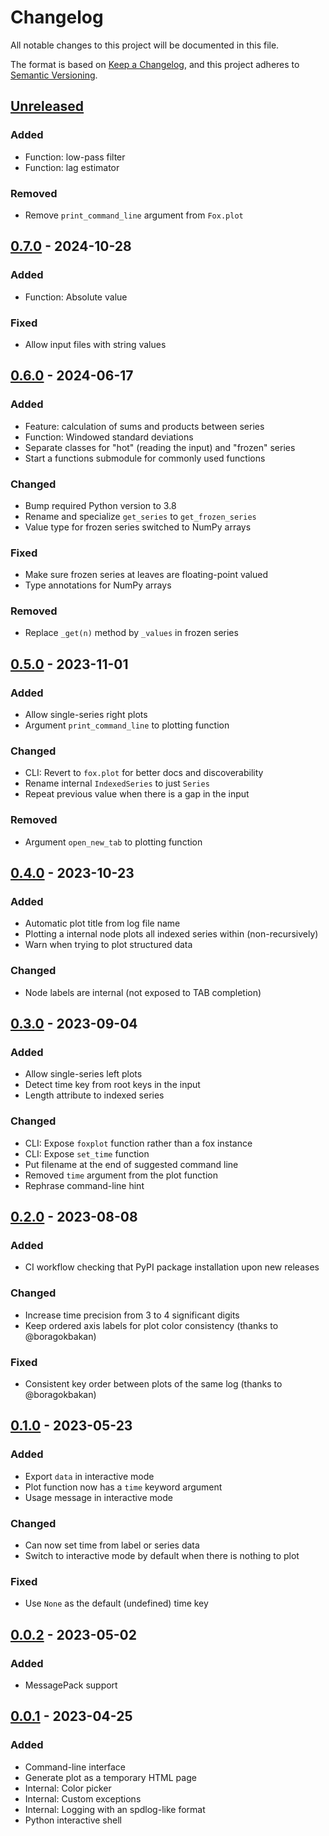 # Changelog

All notable changes to this project will be documented in this file.

The format is based on [Keep a Changelog](https://keepachangelog.com/en/1.0.0/),
and this project adheres to [Semantic Versioning](https://semver.org/spec/v2.0.0.html).

## [Unreleased]

### Added

- Function: low-pass filter
- Function: lag estimator

### Removed

- Remove `print_command_line` argument from `Fox.plot`

## [0.7.0] - 2024-10-28

### Added

- Function: Absolute value

### Fixed

- Allow input files with string values

## [0.6.0] - 2024-06-17

### Added

- Feature: calculation of sums and products between series
- Function: Windowed standard deviations
- Separate classes for "hot" (reading the input) and "frozen" series
- Start a functions submodule for commonly used functions

### Changed

- Bump required Python version to 3.8
- Rename and specialize ``get_series`` to ``get_frozen_series``
- Value type for frozen series switched to NumPy arrays

### Fixed

- Make sure frozen series at leaves are floating-point valued
- Type annotations for NumPy arrays

### Removed

- Replace ``_get(n)`` method by ``_values`` in frozen series

## [0.5.0] - 2023-11-01

### Added

- Allow single-series right plots
- Argument ``print_command_line`` to plotting function

### Changed

- CLI: Revert to `fox.plot` for better docs and discoverability
- Rename internal ``IndexedSeries`` to just ``Series``
- Repeat previous value when there is a gap in the input

### Removed

- Argument ``open_new_tab`` to plotting function

## [0.4.0] - 2023-10-23

### Added

- Automatic plot title from log file name
- Plotting a internal node plots all indexed series within (non-recursively)
- Warn when trying to plot structured data

### Changed

- Node labels are internal (not exposed to TAB completion)

## [0.3.0] - 2023-09-04

### Added

- Allow single-series left plots
- Detect time key from root keys in the input
- Length attribute to indexed series

### Changed

- CLI: Expose `foxplot` function rather than a fox instance
- CLI: Expose `set_time` function
- Put filename at the end of suggested command line
- Removed `time` argument from the plot function
- Rephrase command-line hint

## [0.2.0] - 2023-08-08

### Added

- CI workflow checking that PyPI package installation upon new releases

### Changed

- Increase time precision from 3 to 4 significant digits
- Keep ordered axis labels for plot color consistency (thanks to @boragokbakan)

### Fixed

- Consistent key order between plots of the same log (thanks to @boragokbakan)

## [0.1.0] - 2023-05-23

### Added

- Export ``data`` in interactive mode
- Plot function now has a ``time`` keyword argument
- Usage message in interactive mode

### Changed

- Can now set time from label or series data
- Switch to interactive mode by default when there is nothing to plot

### Fixed

- Use ``None`` as the default (undefined) time key

## [0.0.2] - 2023-05-02

### Added

- MessagePack support

## [0.0.1] - 2023-04-25

### Added

- Command-line interface
- Generate plot as a temporary HTML page
- Internal: Color picker
- Internal: Custom exceptions
- Internal: Logging with an spdlog-like format
- Python interactive shell

[unreleased]: https://github.com/stephane-caron/foxplot/compare/v0.7.0...HEAD
[0.7.0]: https://github.com/stephane-caron/foxplot/compare/v0.6.0...v0.7.0
[0.6.0]: https://github.com/stephane-caron/foxplot/compare/v0.5.0...v0.6.0
[0.5.0]: https://github.com/stephane-caron/foxplot/compare/v0.4.0...v0.5.0
[0.4.0]: https://github.com/stephane-caron/foxplot/compare/v0.3.0...v0.4.0
[0.3.0]: https://github.com/stephane-caron/foxplot/compare/v0.2.0...v0.3.0
[0.2.0]: https://github.com/stephane-caron/foxplot/compare/v0.1.0...v0.2.0
[0.1.0]: https://github.com/stephane-caron/foxplot/compare/v0.0.2...v0.1.0
[0.0.2]: https://github.com/stephane-caron/foxplot/compare/v0.0.1...v0.0.2
[0.0.1]: https://github.com/stephane-caron/foxplot/releases/tag/v0.0.1
